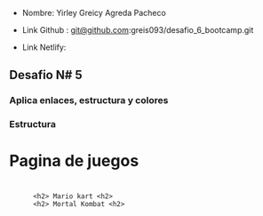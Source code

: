 - Nombre: Yirley Greicy Agreda Pacheco

- Link Github : git@github.com:greis093/desafio_6_bootcamp.git
- Link Netlify:

## Desafio N# 5

### Aplica enlaces, estructura y colores

### Estructura

#### <h1>Pagina de juegos <h1>

          <h2> Mario kart <h2>
          <h2> Mortal Kombat <h2>

